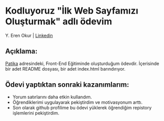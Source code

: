 # Kodluyoruz "İlk Web Sayfamızı Oluşturmak" adlı ödevim

Y. Eren Okur
| [Linkedin](https://www.linkedin.com/in/eren0kur/)


## Açıklama:



 [Patika](https://www.patika.dev/) adresindeki, Front-End Eğitiminde oluşturduğum ödevdir. İçerisinde bir adet README dosyası, bir adet index.html barındırıyor.


## Ödevi yaptıktan sonraki kazanımlarım:




* Yorum satırlarını daha etkin kullandım.
* Öğrendiklerimi uygulayarak pekiştirdim ve motivasyonum arttı.
* Son olarak github profilime bu ödevi yüklerek öğrendiğim repistory işlemlerini pekiştirdim.

